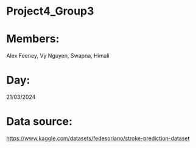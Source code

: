 # Project4_Group3
# Members: 
Alex Feeney, Vy Nguyen, Swapna, Himali
# Day: 
21/03/2024

# Data source: 
https://www.kaggle.com/datasets/fedesoriano/stroke-prediction-dataset


